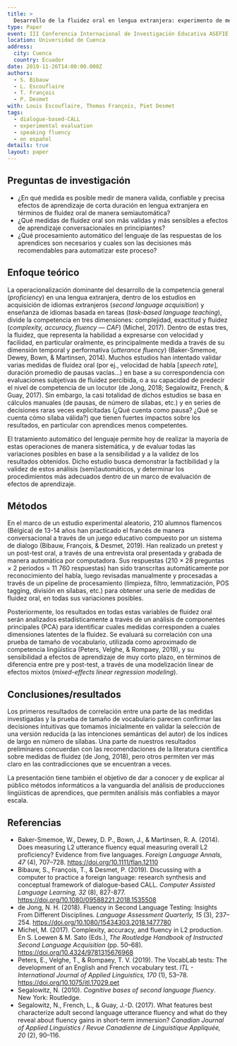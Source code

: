 ```yaml
---
title: >
  Desarrollo de la fluidez oral en lengua extranjera: experimento de medición semiautomática de los efectos de aprendizaje
type: Paper
event: III Conferencia Internacional de Investigación Educativa ASEFIE 2019
location: Universidad de Cuenca
address:
  city: Cuenca
  country: Ecuador
date: 2019-11-26T14:00:00.000Z
authors:
  - S. Bibauw
  - L. Escouflaire
  - T. François
  - P. Desmet
with: Louis Escouflaire, Thomas François, Piet Desmet
tags:
  - dialogue-based-CALL
  - experimental evaluation
  - speaking fluency
  - en español
details: true
layout: paper
---
```


## Preguntas de investigación

- ¿En qué medida es posible medir de manera valida, confiable y precisa efectos de aprendizaje de corta duración en lengua extranjera en términos de fluidez oral de manera semiautomática?
- ¿Qué medidas de fluidez oral son más validas y más sensibles a efectos de aprendizaje conversacionales en principiantes?
- ¿Qué procesamiento automático del lenguaje de las respuestas de los aprendices son necesarios y cuales son las decisiones más recomendables para automatizar este proceso?

## Enfoque teórico

La operacionalización dominante del desarrollo de la competencia general (_proficiency_) en una lengua extranjera, dentro de los estudios en acquisición de idiomas extranjeros (_second language acquisition_) y enseñanza de idiomas basada en tareas (_task-based language teaching_), divide la competencia en tres dimensiones: complejidad, exactitud y fluidez (_complexity, accuracy, fluency — CAF_) (Michel, 2017). Dentro de estas tres, la fluidez, que representa la habilidad a expresarse con velocidad y facilidad, en particular oralmente, es principalmente medida a través de su dimensión temporal y performativa (_utterance fluency_) (Baker-Smemoe, Dewey, Bown, & Martinsen, 2014). Muchos estudios han intentado validar varias medidas de fluidez oral (por ej., velocidad de habla [*speech rate*], duración promedio de pausas vacías…) en base a su correspondencia con evaluaciones subjetivas de fluidez percibida, o a su capacidad de predecir el nivel de competencia de un locutor (de Jong, 2018; Segalowitz, French, & Guay, 2017). Sin embargo, la casi totalidad de dichos estudios se basa en cálculos manuales (de pausas, de número de sílabas, etc.) y en series de decisiones raras veces explicitadas (¿Qué cuenta como pausa? ¿Qué se cuenta cómo sílaba válida?) que tienen fuertes impactos sobre los resultados, en particular con aprendices menos competentes.

El tratamiento automático del lenguaje permite hoy de realizar la mayoría de estas operaciones de manera sistemática, y de evaluar todas las variaciones posibles en base a la sensibilidad y a la validez de los resultados obtenidos. Dicho estudio busca demonstrar la factibilidad y la validez de estos análisis (semi)automáticos, y determinar los procedimientos más adecuados dentro de un marco de evaluación de efectos de aprendizaje.

## Métodos

En el marco de un estudio experimental aleatorio, 210 alumnos flamencos (Bélgica) de 13-14 años han practicado el francés de manera conversacional a través de un juego educativo compuesto por un sistema de dialogo (Bibauw, François, & Desmet, 2019). Han realizado un pretest y un post-test oral, a través de una entrevista oral presentada y grabada de manera automática por computadora. Sus respuestas (210 × 28 preguntas × 2 periodos = 11 760 respuestas) han sido transcritas automáticamente por reconocimiento del habla, luego revisadas manualmente y procesadas a través de un pipeline de procesamiento (limpieza, filtro, lemmatización, POS tagging, división en sílabas, etc.) para obtener una serie de medidas de fluidez oral, en todas sus variaciones posibles.

Posteriormente, los resultados en todas estas variables de fluidez oral serán analizados estadísticamente a través de un análisis de componentes principales (PCA) para identificar cuales medidas corresponden a cuales dimensiones latentes de la fluidez. Se evaluará su correlación con una prueba de tamaño de vocabulario, utilizada como aproximado de competencia lingüística (Peters, Velghe, & Rompaey, 2019), y su sensibilidad a efectos de aprendizaje de muy corto plazo, en términos de diferencia entre pre y post-test, a través de una modelización linear de efectos mixtos (_mixed-effects linear regression modeling_).

## Conclusiones/resultados

Los primeros resultados de correlación entre una parte de las medidas investigadas y la prueba de tamaño de vocabulario parecen confirmar las decisiones intuitivas que tomamos inicialmente en validar la selección de una versión reducida (a las intenciones semánticas del autor) de los índices de largo en número de sílabas. Una parte de nuestros resultados preliminares concuerdan con las recomendaciones de la literatura científica sobre medidas de fluidez (de Jong, 2018), pero otros permiten ver más claro en las contradicciones que se encuentran a veces.

La presentación tiene también el objetivo de dar a conocer y de explicar al público métodos informáticos a la vanguardia del análisis de producciones lingüísticas de aprendices, que permiten análisis más confiables a mayor escala.

## Referencias

- Baker-Smemoe, W., Dewey, D. P., Bown, J., & Martinsen, R. A. (2014). Does measuring L2 utterance fluency equal measuring overall L2 proficiency? Evidence from five languages. _Foreign Language Annals, 47_ (4), 707–728. https://doi.org/10.1111/flan.12110
- Bibauw, S., François, T., & Desmet, P. (2019). Discussing with a computer to practice a foreign language: research synthesis and conceptual framework of dialogue-based CALL. _Computer Assisted Language Learning, 32_ (8), 827-877. https://doi.org/10.1080/09588221.2018.1535508
- de Jong, N. H. (2018). Fluency in Second Language Testing: Insights From Different Disciplines. _Language Assessment Quarterly, 15_ (3), 237–254. https://doi.org/10.1080/15434303.2018.1477780
- Michel, M. (2017). Complexity, accuracy, and fluency in L2 production. En S. Loewen & M. Sato (Eds.), _The Routledge Handbook of Instructed Second Language Acquisition_ (pp. 50–68). https://doi.org/10.4324/9781315676968
- Peters, E., Velghe, T., & Rompaey, T. V. (2019). The VocabLab tests: The development of an English and French vocabulary test. _ITL - International Journal of Applied Linguistics, 170_ (1), 53–78. https://doi.org/10.1075/itl.17029.pet
- Segalowitz, N. (2010). _Cognitive bases of second language fluency_. New York: Routledge.
- Segalowitz, N., French, L., & Guay, J.-D. (2017). What features best characterize adult second language utterance fluency and what do they reveal about fluency gains in short-term immersion? _Canadian Journal of Applied Linguistics / Revue Canadienne de Linguistique Appliquée, 20_ (2), 90–116.
